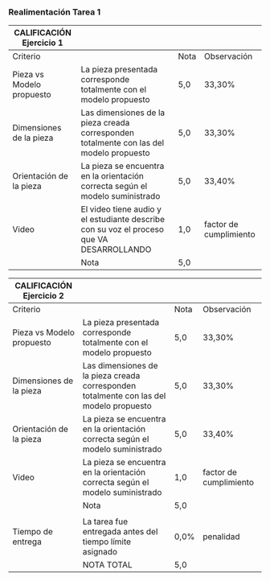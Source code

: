 <!--

author:   Oscar Campo
email:    oicampo@uao.edu.co
version:  0.0.1
language: sp
narrator: Spanish Latin American Female

logo:     

comment:  En este documento se da la realimentación de la tarea 1 del curso

script:   
-->

### Realimentación Tarea 1

| CALIFICACIÓN Ejercicio 1  |                                                                                          |      |                        |
| ------------------------- | ---------------------------------------------------------------------------------------- | ---- | ---------------------- |
| Criterio                  |                                                                                          | Nota | Observación            |
| Pieza vs Modelo propuesto | La pieza presentada corresponde totalmente con el modelo propuesto                       | 5,0  | 33,30%                 |
| Dimensiones de la pieza   | Las dimensiones de la pieza creada corresponden totalmente con las del modelo propuesto  | 5,0  | 33,30%                 |
| Orientación de la pieza   | La pieza se encuentra en la orientación correcta según el modelo suministrado            | 5,0  | 33,40%                 |
| Video                     | El video tiene audio y el estudiante describe con su voz el proceso que VA DESARROLLANDO | 1,0  | factor de cumplimiento |
|                           | Nota                                                                                     | 5,0  |                        |

| CALIFICACIÓN Ejercicio 2  |                                                                                         |      |                        |
| ------------------------- | --------------------------------------------------------------------------------------- | ---- | ---------------------- |
| Criterio                  |                                                                                         | Nota | Observación            |
| Pieza vs Modelo propuesto | La pieza presentada corresponde totalmente con el modelo propuesto                      | 5,0  | 33,30%                 |
| Dimensiones de la pieza   | Las dimensiones de la pieza creada corresponden totalmente con las del modelo propuesto | 5,0  | 33,30%                 |
| Orientación de la pieza   | La pieza se encuentra en la orientación correcta según el modelo suministrado           | 5,0  | 33,40%                 |
| Video                     | La pieza se encuentra en la orientación correcta según el modelo suministrado           | 1,0  | factor de cumplimiento |
|                           | Nota                                                                                    | 5,0  |                        |
|                           |                                                                                         |      |                        |
| Tiempo de entrega         | La tarea fue entregada antes del tiempo límite asignado                                 | 0,0% | penalidad              |
|                           | NOTA TOTAL                                                                              | 5,0  |                        |
